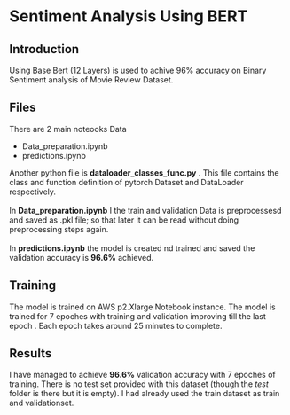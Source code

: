 # Sentiment Analysis Using BERT

## Introduction
Using Base Bert (12 Layers) is used to achive 96% accuracy on Binary Sentiment analysis of Movie Review Dataset.<br>

## Files 
There are 2 main noteooks Data
- Data_preparation.ipynb
- predictions.ipynb


Another python file is **dataloader_classes_func.py** . This file contains the class and function definition of pytorch Dataset and DataLoader respectively.<br>
<br>
In __Data_preparation.ipynb__ I the train and validation Data is preprocessesd and saved as .pkl file; so that later it can be read without doing preprocessing steps again.<br>
<br>
In __predictions.ipynb__ the model is created nd trained and saved the validation accuracy is __96.6%__ achieved.<br>

## Training
The model is trained on AWS p2.Xlarge Notebook instance. The model is trained for 7 epoches with training and validation improving till the last epoch . Each epoch takes around 25 minutes to complete.

## Results
I have managed to achieve __96.6%__ validation accuracy with 7 epoches of training. There is no test set provided with this dataset (though the *test* folder is there but it is empty). I had already used the train dataset as train and validationset.
